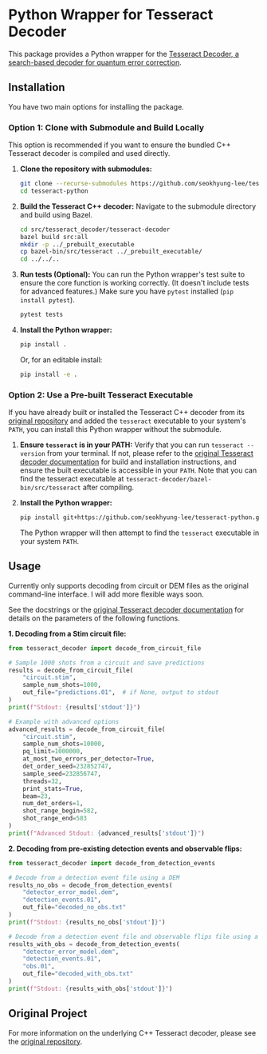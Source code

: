 # Python Wrapper for Tesseract Decoder

This package provides a Python wrapper for the [Tesseract Decoder, a search-based decoder for quantum error correction](https://github.com/quantumlib/tesseract-decoder).

## Installation

You have two main options for installing the package.

### Option 1: Clone with Submodule and Build Locally

This option is recommended if you want to ensure the bundled C++ Tesseract decoder is compiled and used directly.

1.  **Clone the repository with submodules:**
    ```bash
    git clone --recurse-submodules https://github.com/seokhyung-lee/tesseract-python
    cd tesseract-python
    ```

2.  **Build the Tesseract C++ decoder:**
    Navigate to the submodule directory and build using Bazel.
    ```bash
    cd src/tesseract_decoder/tesseract-decoder
    bazel build src:all
    mkdir -p ../_prebuilt_executable
    cp bazel-bin/src/tesseract ../_prebuilt_executable/
    cd ../../.. 
    ```

3.  **Run tests (Optional):**
    You can run the Python wrapper's test suite to ensure the core function is working correctly. (It doesn't include tests for advanced features.) Make sure you have `pytest` installed (`pip install pytest`).
    ```bash
    pytest tests
    ```

4.  **Install the Python wrapper:**
    ```bash
    pip install .
    ```
    Or, for an editable install:
    ```bash
    pip install -e .
    ```

### Option 2: Use a Pre-built Tesseract Executable

If you have already built or installed the Tesseract C++ decoder from its [original repository](https://github.com/quantumlib/tesseract-decoder) and added the `tesseract` executable to your system's `PATH`, you can install this Python wrapper without the submodule.

1.  **Ensure `tesseract` is in your PATH:**
    Verify that you can run `tesseract --version` from your terminal. If not, please refer to the [original Tesseract decoder documentation](https://github.com/quantumlib/tesseract-decoder?tab=readme-ov-file#installation) for build and installation instructions, and ensure the built executable is accessible in your `PATH`. Note that you can find the tesseract executable at `tesseract-decoder/bazel-bin/src/tesseract` after compiling.

2.  **Install the Python wrapper:**
    ```bash
    pip install git+https://github.com/seokhyung-lee/tesseract-python.git
    ```

    The Python wrapper will then attempt to find the `tesseract` executable in your system `PATH`.

## Usage

Currently only supports decoding from circuit or DEM files as the original command-line
interface. I will add more flexible ways soon.

See the docstrings or the [original Tesseract decoder documentation](https://github.com/quantumlib/tesseract-decoder?tab=readme-ov-file#installation) for details on the parameters of the following functions.

**1. Decoding from a Stim circuit file:**

```python
from tesseract_decoder import decode_from_circuit_file

# Sample 1000 shots from a circuit and save predictions
results = decode_from_circuit_file(
    "circuit.stim",
    sample_num_shots=1000,
    out_file="predictions.01",  # if None, output to stdout
)
print(f"Stdout: {results['stdout']}")

# Example with advanced options
advanced_results = decode_from_circuit_file(
    "circuit.stim",
    sample_num_shots=10000,
    pq_limit=1000000,
    at_most_two_errors_per_detector=True,
    det_order_seed=232852747,
    sample_seed=232856747,
    threads=32,
    print_stats=True,
    beam=23,
    num_det_orders=1,
    shot_range_begin=582,
    shot_range_end=583
)
print(f"Advanced Stdout: {advanced_results['stdout']}")
```

**2. Decoding from pre-existing detection events and observable flips:**

```python
from tesseract_decoder import decode_from_detection_events

# Decode from a detection event file using a DEM
results_no_obs = decode_from_detection_events(
    "detector_error_model.dem",
    "detection_events.01",
    out_file="decoded_no_obs.txt"
)
print(f"Stdout: {results_no_obs['stdout']}")

# Decode from a detection event file and observable flips file using a DEM
results_with_obs = decode_from_detection_events(
    "detector_error_model.dem",
    "detection_events.01",
    "obs.01",
    out_file="decoded_with_obs.txt"
)
print(f"Stdout: {results_with_obs['stdout']}")
```

## Original Project

For more information on the underlying C++ Tesseract decoder, please see the [original repository](https://github.com/quantumlib/tesseract-decoder). 